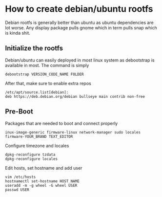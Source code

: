 # How to create debian/ubuntu rootfs
Debian rootfs is generally better than ubuntu as ubuntu dependencies are lot worse.
Any display package pulls gnome which in term pulls snap which is kinda shit.


## Initialize the rootfs
Debian/ubuntu can easily deployed in most linux system as debootstrap is available in most.
The command is simply
```
debootstrap VERSION_CODE_NAME FOLDER
```

After that, make sure to enable extra repos
```
/etc/apt/source.list[debian]:
deb https://deb.debian.org/debian bullseye main contrib non-free
```

## Pre-Boot
Packages that are needed to boot and connect properly
```
inux-image-generic firmware-linux network-manager sudo locales firmware-YOUR_BRAND TEXT_EDITOR
```

Configure timezone and locales
```
dpkg-reconfigure tzdata
dpkg-reconfigure locales
```

Edit hosts, set hostname and add user
```
vim /etc/hosts
hostnamectl set-hostname HOST_NAME
useradd -m -g wheel -G wheel USER
passwd USER
```
